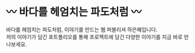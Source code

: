# 〰️ 바다를 헤엄치는 파도처럼 〰️ 
바다를 헤엄치는 파도처럼, 이야기를 만드는 웹 퍼블리셔 하은혜입니다.  
저의 이야기가 담긴 포트폴리오를 통해 프로젝트에 담긴 다양한 이야기를 지금 바로 만나보세요.  
